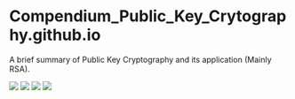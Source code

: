 # Compendium_Public_Key_Crytography.github.io
A brief summary of Public Key Cryptography and its application (Mainly RSA). 
<p>
<a href="LICENSE" target="_blank" title="License: MIT"><img src="/icons/badge/License-MIT-orange.svg"></a>
<a href="https://translate.google.com/" target="_blank" title="English document"><img src="/icons/badge/English-100%-brightgreen.svg"></a>
<a href="https://luckas72.github.io/Compendium_Public_Key_Crytography.github.io/" target="_blank" title="Summary"><img src="/icons/badge/Summary-Public Key Cryptography-lightgrey.svg"></a>
<a href="https://simple.wikipedia.org/wiki/RSA_algorithm#:~:text=RSA%20(Rivest%E2%80%93Shamir%E2%80%93Adleman,can%20be%20given%20to%20anyone." target="_blank" title="RSA algo"><img src="/icons/badge/Algorithm-RSA-red.svg"></a>
</p>
